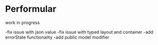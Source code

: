 # Performular

work in progress

-fix issue with json value
-fix issue with typed layout and container
-add errorState functionality
-add public model modifier
